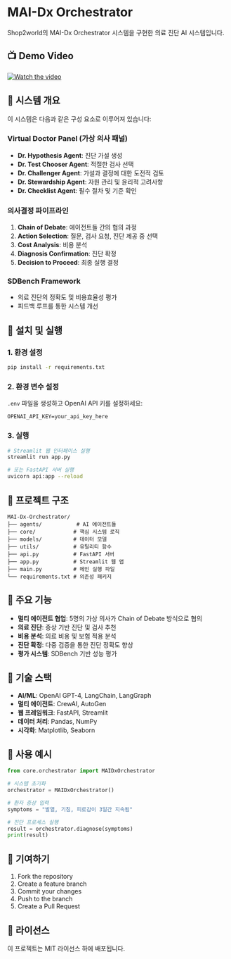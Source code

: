 # MAI-Dx Orchestrator

Shop2world의 MAI-Dx Orchestrator 시스템을 구현한 의료 진단 AI 시스템입니다.

## 📺 Demo Video

[![Watch the video](https://img.youtube.com/vi/영상ID/0.jpg)](https://www.youtube.com/watch?v=영상ID)


## 🏥 시스템 개요

이 시스템은 다음과 같은 구성 요소로 이루어져 있습니다:

### Virtual Doctor Panel (가상 의사 패널)
- **Dr. Hypothesis Agent**: 진단 가설 생성
- **Dr. Test Chooser Agent**: 적절한 검사 선택
- **Dr. Challenger Agent**: 가설과 결정에 대한 도전적 검토
- **Dr. Stewardship Agent**: 자원 관리 및 윤리적 고려사항
- **Dr. Checklist Agent**: 필수 절차 및 기준 확인

### 의사결정 파이프라인
1. **Chain of Debate**: 에이전트들 간의 협의 과정
2. **Action Selection**: 질문, 검사 요청, 진단 제공 중 선택
3. **Cost Analysis**: 비용 분석
4. **Diagnosis Confirmation**: 진단 확정
5. **Decision to Proceed**: 최종 실행 결정

### SDBench Framework
- 의료 진단의 정확도 및 비용효율성 평가
- 피드백 루프를 통한 시스템 개선

## 🚀 설치 및 실행

### 1. 환경 설정
```bash
pip install -r requirements.txt
```

### 2. 환경 변수 설정
`.env` 파일을 생성하고 OpenAI API 키를 설정하세요:
```
OPENAI_API_KEY=your_api_key_here
```

### 3. 실행
```bash
# Streamlit 웹 인터페이스 실행
streamlit run app.py

# 또는 FastAPI 서버 실행
uvicorn api:app --reload
```

## 📁 프로젝트 구조

```
MAI-Dx-Orchestrator/
├── agents/           # AI 에이전트들
├── core/            # 핵심 시스템 로직
├── models/          # 데이터 모델
├── utils/           # 유틸리티 함수
├── api.py           # FastAPI 서버
├── app.py           # Streamlit 웹 앱
├── main.py          # 메인 실행 파일
└── requirements.txt # 의존성 패키지
```

## 🎯 주요 기능

- **멀티 에이전트 협업**: 5명의 가상 의사가 Chain of Debate 방식으로 협의
- **의료 진단**: 증상 기반 진단 및 검사 추천
- **비용 분석**: 의료 비용 및 보험 적용 분석
- **진단 확정**: 다중 검증을 통한 진단 정확도 향상
- **평가 시스템**: SDBench 기반 성능 평가

## 🔧 기술 스택

- **AI/ML**: OpenAI GPT-4, LangChain, LangGraph
- **멀티 에이전트**: CrewAI, AutoGen
- **웹 프레임워크**: FastAPI, Streamlit
- **데이터 처리**: Pandas, NumPy
- **시각화**: Matplotlib, Seaborn

## 📝 사용 예시

```python
from core.orchestrator import MAIDxOrchestrator

# 시스템 초기화
orchestrator = MAIDxOrchestrator()

# 환자 증상 입력
symptoms = "발열, 기침, 피로감이 3일간 지속됨"

# 진단 프로세스 실행
result = orchestrator.diagnose(symptoms)
print(result)
```

## 🤝 기여하기

1. Fork the repository
2. Create a feature branch
3. Commit your changes
4. Push to the branch
5. Create a Pull Request

## 📄 라이선스

이 프로젝트는 MIT 라이선스 하에 배포됩니다. 
